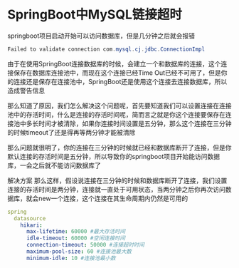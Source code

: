 # SpringBoot中MySQL链接超时

springboot项目启动开始可以访问数据库，但是几分钟之后就会报错 

```java
Failed to validate connection com.mysql.cj.jdbc.ConnectionImpl
```

由于在使用SpringBoot连接数据库的时候，会建立一个和数据库的连接，这个连接保存在数据库连接池中，而现在这个连接已经Time Out已经不可用了，但是你的连接还是保存在连接池中，SpringBoot还是使用这个连接去连接数据库，所以造成警告信息  

那么知道了原因，我们怎么解决这个问题呢，首先要知道我们可以设置连接在连接池中的存活时间，什么是连接的存活时间呢，简而言之就是你这个连接要保存在连接池中多长时间才被清除，如果你连接时间设置是五分钟，那么这个连接在三分钟的时候timeout了还是得再等两分钟才能被清除  

那么问题就很明了，你的连接在三分钟的时候就已经和数据库断开了连接，但是你默认连接的存活时间是五分钟，所以导致你的springboot项目开始能访问数据库，一会之后就不能访问数据库了  

解决方案
那么这样，假设说连接在三分钟的时候和数据库断开了连接，我们设置连接的存活时间是两分钟，连接就一直处于可用状态，当两分钟之后你再次访问数据库，就会new一个连接，这个连接在其生命周期内仍然是可用的  

```yaml
spring
  datasource
    hikari:
      max-lifetime: 60000 #最大存活时间
      idle-timeout: 60000 #空闲连接时间
      connection-timeout: 50000 #连接超时时间
      maximum-pool-size: 60 #连接池最大数
      minimum-idle: 10 #连接池最小数
```


